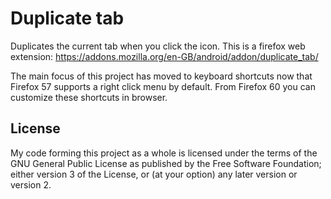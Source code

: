 # Duplicate tab

Duplicates the current tab when you click the icon. This is a firefox web extension: https://addons.mozilla.org/en-GB/android/addon/duplicate_tab/

The main focus of this project has moved to keyboard shortcuts now that Firefox 57 supports a right click menu by default. From Firefox 60 you can customize these shortcuts in browser.

## License

My code forming this project as a whole is licensed under the terms of the GNU General Public License as published by the Free Software Foundation; either version 3 of the License, or (at your option) any later version or version 2.
